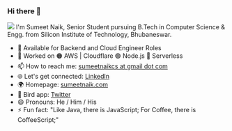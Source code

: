 ### Hi there 👋
<img src="https://komarev.com/ghpvc/?username=sumeetweb">  
I'm Sumeet Naik, Senior Student pursuing B.Tech in Computer Science & Engg. from Silicon Institute of Technology, Bhubaneswar.  

- 🚀 Available for Backend and Cloud Engineer Roles  
- 🔭 Worked on 🟠 AWS | Cloudflare 🟢 Node.js 🔴 Serverless
- 📫 How to reach me: [sumeetnaikcs at gmail dot com](mailto:hi@sumeetnaik.com)  
- 🌐 Let's get connected: [LinkedIn](https://www.linkedin.com/in/sumeetnaik19/)
- 🌍 Homepage: [sumeetnaik.com](https://sumeetnaik.com)  
- 🐥 Bird app: [Twitter](https://twitter.com/sumeetweb)  
- 😄 Pronouns: He / Him / His  
- ⚡ Fun fact: "Like Java, there is JavaScript; For Coffee, there is CoffeeScript;"
